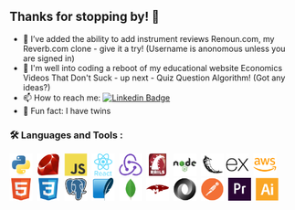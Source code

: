 ##  Thanks for stopping by! 👋

- 🔭 I’ve added the ability to add instrument reviews Renoun.com, my Reverb.com clone - give it a try!  (Username is anonomous unless you are signed in)
- 🌱 I'm well into coding a reboot of my educational website Economics Videos That Don't Suck - up next - Quiz Question Algorithm! (Got any ideas?)
- 📫 How to reach me: [![Linkedin Badge](https://img.shields.io/badge/-blue?style=flat&logo=Linkedin&logoColor=white)](https://www.linkedin.com/in/charlee-racine-50241a7b/)
- 👯 Fun fact: I have twins

### :hammer_and_wrench: Languages and Tools :



  <img src="https://github.com/devicons/devicon/blob/master/icons/python/python-original.svg" title="Python" alt="Python" width="40" height="40"/>&nbsp;
          <img src="https://github.com/devicons/devicon/blob/master/icons/ruby/ruby-original.svg" title="Ruby" alt="Ruby " width="40" height="40"/>&nbsp;
   <img src="https://github.com/devicons/devicon/blob/master/icons/javascript/javascript-original.svg" title="JavaScript" alt="JavaScript" width="40" height="40"/>&nbsp;
  <img src="https://github.com/devicons/devicon/blob/master/icons/react/react-original-wordmark.svg" title="React" alt="React" width="40" height="40"/>&nbsp;
    <img src="https://github.com/devicons/devicon/blob/master/icons/redux/redux-original.svg" title="Redux" alt="Redux " width="40" height="40"/>&nbsp;
         <img src="https://github.com/devicons/devicon/blob/master/icons/rails/rails-original-wordmark.svg" title="Rails" alt="Rails " width="40" height="40"/>&nbsp;
           <img src="https://github.com/devicons/devicon/blob/master/icons/nodejs/nodejs-original-wordmark.svg" title="NodeJS" alt="NodeJS" width="40" height="40"/>&nbsp;
  <img src="https://github.com/devicons/devicon/blob/master/icons/flask/flask-original.svg" title="Flask" alt="Flask" width="40" height="40"/>
             <img src="https://github.com/devicons/devicon/blob/master/icons/express/express-original.svg" title="Express" alt="Express" width="40" height="40"/>&nbsp;
  <img src="https://github.com/devicons/devicon/blob/master/icons/amazonwebservices/amazonwebservices-plain-wordmark.svg" title="AWS" alt="AwS" AWS="40" height="40"/>&nbsp;
    <img src="https://github.com/devicons/devicon/blob/master/icons/html5/html5-original.svg" title="HTML5" alt="HTML" width="40" height="40"/>&nbsp;
   <img src="https://github.com/devicons/devicon/blob/master/icons/css3/css3-original.svg" title="CSS" alt="CSS" AWS="40" height="40"/>&nbsp;
    <img src="https://github.com/devicons/devicon/blob/master/icons/postgresql/postgresql-original.svg" title="PostgreSQL"  alt="PostgreSQL" width="40" height="40"/>&nbsp;
      <img src="https://github.com/devicons/devicon/blob/master/icons/sqlite/sqlite-original.svg" title="SQLite"  alt="SQLite" width="40" height="40"/>&nbsp;
         <img src="https://github.com/devicons/devicon/blob/master/icons/mongodb/mongodb-original.svg" title="MongoDB"  alt="MongoDB" width="40" height="40"/>&nbsp;
         <img src="https://github.com/devicons/devicon/blob/master/icons/mongoose/mongoose-original.svg" title="Mongoose"  alt="Mongoose" width="40" height="40"/>&nbsp;
             <img src="https://github.com/devicons/devicon/blob/master/icons/json/json-original.svg" title="Json"  alt="Json" width="40" height="40"/>&nbsp;
                       <img src="https://github.com/devicons/devicon/blob/master/icons/postman/postman-original.svg" title="Postman"  alt="Postman" width="40" height="40"/>&nbsp;
                    <img src="https://github.com/devicons/devicon/blob/master/icons/premierepro/premierepro-plain.svg" title="Premiere"  alt="Premiere" width="40" height="40"/>&nbsp;
                  <img src="https://github.com/devicons/devicon/blob/master/icons/illustrator/illustrator-plain.svg" title="Illustrator"  alt="Illustrator" width="40" height="40"/>&nbsp;





<!--
**cracine79/cracine79** is a ✨ _special_ ✨ repository because its `README.md` (this file) appears on your GitHub profile.

Here are some ideas to get you started:


- 🌱 I’m currently learning ...
- 👯 I’m looking to collaborate on ...
- 🤔 I’m looking for help with ...
- 💬 Ask me about ...
- 📫 How to reach me: ...
- 😄 Pronouns: ...
- ⚡ Fun fact: ...
-->
